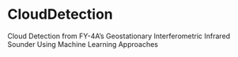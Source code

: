 # CloudDetection
Cloud Detection from FY-4A’s Geostationary Interferometric Infrared Sounder Using Machine Learning Approaches
